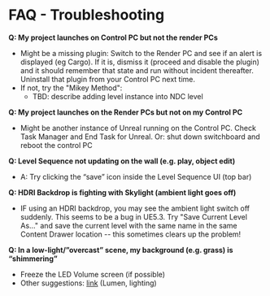 # FAQ - Troubleshooting



**Q: My project launches on Control PC but not the render PCs**

  * Might be a missing plugin: Switch to the Render PC and see if an alert is displayed (eg Cargo). If it is, dismiss it (proceed and disable the plugin) and it should remember that state and run without incident thereafter.  Uninstall that plugin from your Control PC next time.
  * If not, try the "Mikey Method": 
    * TBD: describe adding level instance into NDC level



**Q: My project launches on the Render PCs but not on my Control PC**  

  * Might be another instance of Unreal running on the Control PC. Check Task Manager and End Task for Unreal. Or: shut down switchboard and reboot the control PC  



**Q: Level Sequence not updating on the wall (e.g. play, object edit)**  

  * A: Try clicking the “save” icon inside the Level Sequence UI (top bar)  



**Q: HDRI Backdrop is fighting with Skylight (ambient light goes off)**  

* IF using an HDRI backdrop, you may see the ambient light switch off suddenly.  This seems to be a bug in UE5.3.  Try "Save Current Level As…" and save the current level with the same name in the same Content Drawer location -- this sometimes clears up the problem!



**Q: In a low-light/”overcast” scene, my background (e.g. grass) is “shimmering”** 

  * Freeze the LED Volume screen (if possible)  
  * Other suggestions: [link](https://chatgpt.com/share/67bdf442-879c-8010-9777-c30230e40ab0) (Lumen, lighting)  

